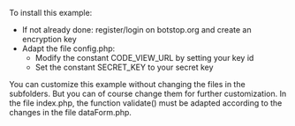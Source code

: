 To install this example:
- If not already done: register/login on botstop.org and create an encryption key
- Adapt the file config.php:
  - Modify the constant CODE_VIEW_URL by setting your key id
  - Set the constant SECRET_KEY to your secret key

You can customize this example without changing the files in the subfolders. But you can of course change them for further customization.
In the file index.php, the function validate() must be adapted according to the changes in the file dataForm.php.
